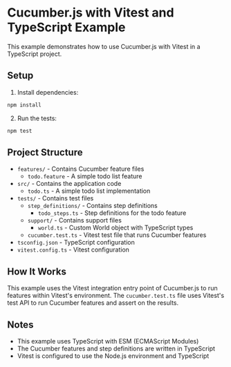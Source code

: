 # Cucumber.js with Vitest and TypeScript Example

This example demonstrates how to use Cucumber.js with Vitest in a TypeScript project.

## Setup

1. Install dependencies:

```bash
npm install
```

2. Run the tests:

```bash
npm test
```

## Project Structure

- `features/` - Contains Cucumber feature files
  - `todo.feature` - A simple todo list feature
- `src/` - Contains the application code
  - `todo.ts` - A simple todo list implementation
- `tests/` - Contains test files
  - `step_definitions/` - Contains step definitions
    - `todo_steps.ts` - Step definitions for the todo feature
  - `support/` - Contains support files
    - `world.ts` - Custom World object with TypeScript types
  - `cucumber.test.ts` - Vitest test file that runs Cucumber features
- `tsconfig.json` - TypeScript configuration
- `vitest.config.ts` - Vitest configuration

## How It Works

This example uses the Vitest integration entry point of Cucumber.js to run features within Vitest's environment. The `cucumber.test.ts` file uses Vitest's test API to run Cucumber features and assert on the results.

## Notes

- This example uses TypeScript with ESM (ECMAScript Modules)
- The Cucumber features and step definitions are written in TypeScript
- Vitest is configured to use the Node.js environment and TypeScript 